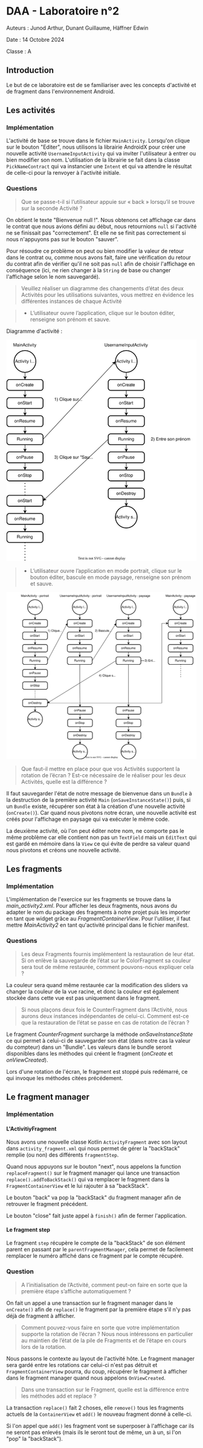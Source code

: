 # DAA - Laboratoire n°2

Auteurs : Junod Arthur, Dunant Guillaume, Häffner Edwin

Date : 14 Octobre 2024

Classe : A

<div style="page-break-after: always;"></div>

## Introduction

Le but de ce laboratoire est de se familiariser avec les concepts d'activité et de fragment dans l'environnement Android.

## Les activités

### Implémentation

L'activité de base se trouve dans le fichier `MainActivity`. Lorsqu'on clique sur le bouton "Editer", nous utilisons la librairie AndroidX pour créer une nouvelle activité `UsernameInputActivity` qui va inviter l'utilisateur à entrer ou bien modifier son nom. L'utilisation de la librairie se fait dans la classe `PickNameContract` qui va instancier une `Intent` et qui va attendre le résultat de celle-ci pour la renvoyer à l'activité initiale.

### Questions

> Que se passe-t-il si l’utilisateur appuie sur « back » lorsqu’il se trouve sur la seconde Activité ?

On obtient le texte "Bienvenue null !". Nous obtenons cet affichage car dans le contrat que nous avions défini au début, nous retournions `null` si l'activité ne se finissait pas "correctement". Et elle ne se finit pas correctement si nous n'appuyons pas sur le bouton "sauver".

Pour résoudre ce problème on peut ou bien modifier la valeur de retour dans le contrat ou, comme nous avons fait, faire une vérification du retour du contrat afin de vérifier qu'il ne soit pas `null` afin de choisir l'affichage en conséquence (ici, ne rien changer à la `String` de base ou changer l'affichage selon le nom sauvegardé).

<div style="page-break-after: always;"></div>

> Veuillez réaliser un diagramme des changements d’état des deux Activités pour les utilisations suivantes, vous mettrez en évidence les différentes instances de chaque Activité 

> - L’utilisateur ouvre l’application, clique sur le bouton éditer, renseigne son prénom et sauve.

Diagramme d'activité : 

<img title="" src="./daa.drawio.svg" alt="Diagramme activité 1">

<div style="page-break-after: always;"></div>

> - L’utilisateur ouvre l’application en mode portrait, clique sur le bouton éditer, bascule en mode paysage, renseigne son prénom et sauve.

<img src="./daa2.drawio.svg" title="" alt="Diagramme activité 2">

> Que faut-il mettre en place pour que vos Activités supportent la rotation de l’écran ? Est-ce nécessaire de le réaliser pour les deux Activités, quelle est la différence ?

Il faut sauvegarder l'état de notre message de bienvenue dans un `Bundle` à la destruction de la première activité `Main` (`onSaveInstanceState()`) puis, si un `Bundle` existe, récupérer son état à la création d'une nouvelle activité (`onCreate()`). Car quand nous pivotons notre écran, une nouvelle activité est créés pour l'affichage en paysage qui va exécuter le même code.

La deuxième activité, où l'on peut éditer notre nom, ne comporte pas le même problème car elle contient non pas un `TextField` mais un `EditText` qui est gardé en mémoire dans la `View` ce qui évite de perdre sa valeur quand nous pivotons et créons une nouvelle activité.

## Les fragments

### Implémentation

L'implémentation de l'exercice sur les fragments se trouve dans la *main_activity2.xml*. Pour afficher les deux fragments, nous avons du adapter le nom du package des fragments à notre projet puis les importer en tant que widget grâce au *FragmentContainerView*. Pour l'utiliser, il faut mettre *MainActivity2* en tant qu'activité principal dans le fichier manifest.

### Questions

> Les deux Fragments fournis implémentent la restauration de leur état. Si on enlève la sauvegarde de l’état sur le ColorFragment sa couleur sera tout de même restaurée, comment pouvons-nous expliquer cela ?

La couleur sera quand même restaurée car la modification des sliders va changer la couleur de la vue racine, et donc la couleur est également stockée dans cette vue est pas uniquement dans le fragment.

> Si nous plaçons deux fois le CounterFragment dans l’Activité, nous aurons deux instances indépendantes de celui-ci. Comment est-ce que la restauration de l’état se passe en cas de rotation de l’écran ?

Le fragment *CounterFragment* surcharge la méthode *onSaveInstanceState* ce qui permet à celui-ci de sauvegarder son état (dans notre cas la valeur du compteur) dans un "Bundle". Les valeurs dans le bundle seront disponibles dans les méthodes qui créent le fragment (*onCreate* et *onViewCreated*).

Lors d'une rotation de l'écran, le fragment est stoppé puis redémarré, ce qui invoque les méthodes citées précédement.

## Le fragment manager

### Implémentation

#### L'ActivitiyFragment

Nous avons une nouvelle classe Kotlin `ActivityFragment` avec son layout dans `activity_fragment.xml` qui nous permet de gérer la "backStack" remplie (ou non) des différents `fragmentStep`. 

Quand nous appuyons sur le bouton "next", nous appelons la function `replaceFragment()` sur le fragment manager qui lance une transaction `replace().addToBackStack()` qui va remplacer le fragment dans la `FragmentContainerView` et le lui rajouter à sa "backStack". 

Le bouton "back" va pop la "backStack" du fragment manager afin de retrouver le fragment précédent.

Le bouton "close" fait juste appel à `finish()` afin de fermer l'application.

#### Le fragment step

Le fragment `step` récupère le compte de la "backStack" de son élément parent en passant par le `parentFragmentManager`, cela permet de facilement remplacer le numéro affiché dans ce fragment par le compte récupéré.

### Question

> A l’initialisation de l’Activité, comment peut-on faire en sorte que la première étape s’affiche automatiquement ?

On fait un appel a une transaction sur le fragment manager dans le `onCreate()` afin de `replace()` le fragment par la première étape s'il n'y pas déjà de fragment à afficher.

> Comment pouvez-vous faire en sorte que votre implémentation supporte la rotation de l’écran ? Nous nous intéressons en particulier au maintien de l’état de la pile de Fragments et de l’étape en cours lors de la rotation.

Nous passons le contexte au layout de l'activité hôte. Le fragment manager sera gardé entre les rotations car celui-ci n'est pas détruit et `FragmentContainerView` pourra, du coup, récupérer le fragment à afficher dans le fragment manager quand nous appelons `OnViewCreated`.

> Dans une transaction sur le Fragment, quelle est la différence entre les méthodes add et replace ?

La transaction `replace()` fait 2 choses, elle `remove()` tous les fragments actuels de la `ContainerView` et `add()` le nouveau fragment donné à celle-ci. 

Si l'on appel que `add()` les fragment vont se superposer à l'affichage car ils ne seront pas enlevés (mais ils le seront tout de même, un à un, si l'on "pop" la "backStack").
